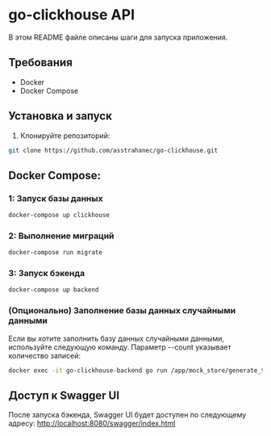# go-clickhouse API

В этом README файле описаны шаги для запуска приложения.

## Требования

- Docker
- Docker Compose

## Установка и запуск

1. Клонируйте репозиторий:
```sh
git clone https://github.com/asstrahanec/go-clickhouse.git
```
## Docker Compose:
### 1: Запуск базы данных
```sh
docker-compose up clickhouse
```
### 2: Выполнение миграций
```sh
docker-compose run migrate
```
### 3: Запуск бэкенда
```sh
docker-compose up backend
```
### (Опционально) Заполнение базы данных случайными данными
Если вы хотите заполнить базу данных случайными данными, используйте следующую команду. Параметр --count указывает количество записей:
```sh
docker exec -it go-clickhouse-backend go run /app/mock_store/generate_test_data.go --count 20
```
## Доступ к Swagger UI
После запуска бэкенда, Swagger UI будет доступен по следующему адресу:
<http://localhost:8080/swagger/index.html>




